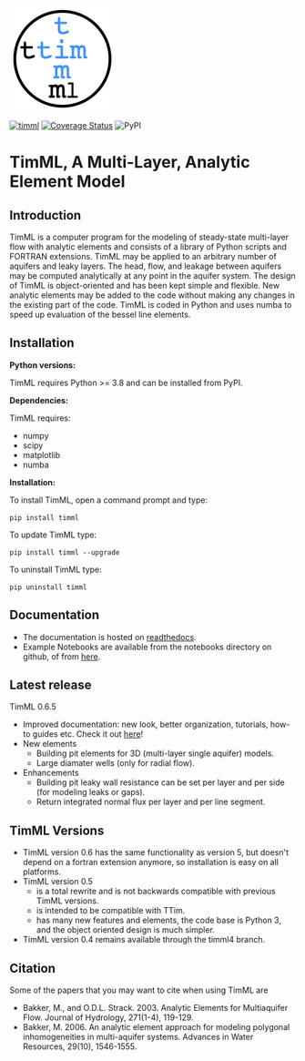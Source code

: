 ![image](/docs/_static/tim_logo_small.png)

[![timml](https://github.com/mbakker7/timml/actions/workflows/ci.yml/badge.svg)](https://github.com/mbakker7/timml/actions/workflows/ci.yml)
[![Coverage Status](https://coveralls.io/repos/github/mbakker7/timml/badge.svg?branch=master)](https://coveralls.io/github/mbakker7/timml?branch=master)
![PyPI](https://img.shields.io/pypi/v/timml?color=green)

# TimML, A Multi-Layer, Analytic Element Model

## Introduction

TimML is a computer program for the modeling of steady-state multi-layer flow with analytic elements
and consists of a library of Python scripts and FORTRAN extensions.
TimML may be applied to an arbitrary number of aquifers and leaky layers.
The head, flow, and leakage between aquifers may be computed analytically at any point in the aquifer system.
The design of TimML is object-oriented and has been kept simple and flexible.
New analytic elements may be added to the code without making any changes in the existing part of the code.
TimML is coded in Python and uses numba to speed up evaluation of the bessel line elements.

## Installation

**Python versions:**

TimML requires Python >= 3.8 and can be installed from PyPI.

**Dependencies:**

TimML requires:
* numpy 
* scipy
* matplotlib
* numba

**Installation:**

To install TimML, open a command prompt and type:

    pip install timml

To update TimML type:

    pip install timml --upgrade

To uninstall TimML type:

    pip uninstall timml


## Documentation

* The documentation is hosted on [readthedocs](https://timml.readthedocs.io/).
* Example Notebooks are available from the notebooks directory on github, of from [here](https://github.com/mbakker7/timml/tree/master/notebooks).

## Latest release
TimML 0.6.5
* Improved documentation: new look, better organization, tutorials, how-to guides etc. Check it out [here](https://timml.readthedocs.io/)!
* New elements
    * Building pit elements for 3D (multi-layer single aquifer) models.
    * Large diamater wells (only for radial flow).
* Enhancements
    * Building pit leaky wall resistance can be set per layer and per side (for modeling leaks or gaps).
    * Return integrated normal flux per layer and per line segment.

## TimML Versions

* TimML version 0.6 has the same functionality as version 5, but doesn't depend on a fortran extension anymore, so installation is easy on all platforms.
* TimML version 0.5 
    * is a total rewrite and is not backwards compatible with previous TimML versions.
    * is intended to be compatible with TTim.
    * has many new features and elements, the code base is Python 3, and the object oriented design is much simpler.
* TimML version 0.4 remains available through the timml4 branch.

## Citation

Some of the papers that you may want to cite when using TimML are

* Bakker, M., and O.D.L. Strack. 2003. Analytic Elements for Multiaquifer Flow. Journal of Hydrology, 271(1-4), 119-129.
* Bakker, M. 2006. An analytic element approach for modeling polygonal inhomogeneities in multi-aquifer systems. Advances in Water Resources, 29(10), 1546-1555.
